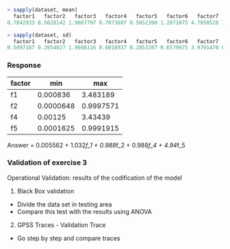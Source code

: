 ```r
> sapply(dataset, mean)
  factor1   factor2   factor3   factor4   factor5   factor6   factor7   factor8   factor9  factor10    answer
0.7842933 0.5028142 1.9607797 0.7873607 0.5052390 1.2871075 4.7058528 1.5716540 3.3135556 4.5404868 4.5699915
```

```r
> sapply(dataset, sd)
  factor1   factor2   factor3   factor4   factor5   factor6   factor7   factor8   factor9  factor10    answer
0.5897107 0.2854027 1.9608116 0.6018937 0.2853287 0.6579975 3.9701470 0.8470009 1.5661690 2.2034930 1.9700760
```

### Response

factor |   min     |   max     |
-------|-----------|-----------|
f1     | 0.000836  | 3.483189  |
f2     | 0.0000648 | 0.9997571 |
f4     | 0.00125   | 3.43439   |
f5     | 0.0001625 | 0.9991915 |

Answer = 0.005562 + 1.032*f_1 + 0.988*f_2 + 0.988*f_4 + 4.94*f_5

### Validation of exercise 3

Operational Validation: results of the codification of the model

1. Black Box validation
  - Divide the data set in testing area
  - Compare this test with the results using ANOVA

2. GPSS Traces - Validation Trace
  - Go step by step and compare traces
